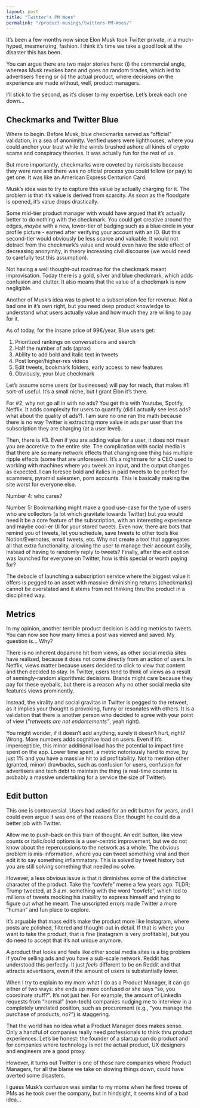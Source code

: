 ```yaml
---
layout: post
title: "Twitter's PM Woes"
permalink: "/product-musings/twitters-PM-Woes/"
---
```

It’s been a few months now since Elon Musk took Twitter private, in a much-hyped, mesmerizing, fashion. I think it’s time we take a good look at the disaster this has been. 

You can argue there are two major stories here: (i) the commercial angle, whereas Musk revokes bans and goes on random tirades, which led to advertisers fleeing or (ii) the actual product, where decisions on the experience are made without, well, product managers. 

I’ll stick to the second, as it’s closer to my expertise. Let’s break each one down…

## Checkmarks and Twitter Blue
Where to begin. Before Musk, blue checkmarks served as “official” validation, in a sea of anonimity. Verified users were lighthouses, where you could anchor your trust while the winds brushed ashore all kinds of crypto scams and conspiracy theories. It was actually fun for the rest of us. 

But more importantly, checkmarks were coveted by narcissists because they were rare and there was no oficial process you could follow (or pay) to get one. It was like an American Express Centurion Card. 

Musk’s idea was to try to capture this value by actually charging for it. The problem is that it’s value is derived from scarcity. As soon as the floodgate is opened, it’s value drops drastically. 

Some mid-tier product manager with would have argued that it’s actually better to do nothing with the checkmark. You could get creative around the edges, *maybe* with a new, lower-tier of badging such as a blue circle in your profile picture - earned after verifying your account with an ID. But this second-tier would obviously be less scarce and valuable. It would not detract from the checkmark’s value and would even have the side effect of decreasing anonymity, in theory increasing civil discourse (we would need to carefully test this assumption). 

Not having a well thought-out roadmap for the checkmark meant improvisation. Today there is a gold, silver and blue checkmark, which adds confusion and clutter. It also means that the value of a checkmark is now negligible. 

Another of Musk’s idea was to pivot to a subscription fee for revenue. Not a bad one in it’s own right, but you need deep product knowledge to understand what users actually value and how much they are willing to pay for it. 

As of today, for the insane price of 99€/year, Blue users get: 

1. Prioritized rankings on conversations and search
2. Half the number of ads (aprox)
3. Ability to add bold and italic text in tweets
4. Post longer/higher-res videos
5. Edit tweets, bookmark folders, early access to new features
6. Obviously, your blue checkmark

Let’s assume some users (or businesses) will pay for reach, that makes #1 sort-of useful. It’s a small niche, but I grant Elon it’s there.

For #2, why not go all in with no ads? You get this with Youtube, Spotify, Netflix. It adds complexity for users to quantify (did I actually see less ads? what about the quality of ads?). I am sure no one ran the math because there is no way Twitter is extracting more value in ads per user than the subscription they are charging (at a user level). 

Then, there is #3. Even if you are adding value for a user, it does not mean you are accretive to the entire site. The complication with social media is that there are so many network effects that changing one thing has multiple ripple effects (some that are unforeseen). It’s a nightmare for a CEO used to working with machines where you tweek an input, and the output changes as expected. I can foresee bold and italics in paid tweets to be perfect for scammers, pyramid salesmen, porn accounts. This is basically making the site worst for everyone else. 

Number 4: who cares? 

Number 5: Bookmarking might make a good use-case for the type of users who are collectors (a lot which gravitate towards Twitter) but you would need it be a core feature of the subscription, with an interesting experience and maybe cool-er UI for your stored tweets. Even now, there are bots that remind you of tweets, let you schedule, save tweets to other tools like Notion/Evernotes, email tweets, etc. Why not create a tool that aggregates all that extra functionality, allowing the user to manage their account easily, instead of having to randomly reply to tweets? Finally, after the edit option was launched for everyone on Twitter, how is this special or worth paying for? 

The debacle of launching a subscription service where the biggest value it offers is pegged to an asset with massive diminishing returns (checkmarks) cannot be overstated and it stems from not thinking thru the product in a disciplined way.

## Metrics

In my opinion, another terrible product decision is adding metrics to tweets. You can now see how many times a post was viewed and saved. My question is… Why?

There is no inherent dopamine hit from views, as other social media sites have realized, because it does not come directly from an action of users. In Netflix, views matter because users decided to click to view that content and then decided to stay. In Twitter, users tend to think of views as a result of semingly-random algorithmic decisions. Brands might care because they pay for these eyeballs, but there is a reason why no other social media site features views prominently. 

Instead, the virality and social gravitas in Twitter is pegged to the retweet, as it implies your thought is provoking, funny or resonates with others. It is a validation that there is another person who decided to agree with your point of view (”*retweets are not endorsements”*, yeah right).

You might wonder, if it doesn’t add anything, surely it doesn’t hurt, right? Wrong. More numbers adds cognitive load on users. Even if it’s imperceptible, this minor additional load has the potential to impact time spent on the app. Lower time spent, a metric notoriously hard to move, by just 1% and you have a massive hit to ad profitability. Not to mention other (granted, minor) drawbacks, such as confusion for users, confusion for advertisers and tech debt to maintain the thing (a real-time counter is probably a massive undertaking for a service the size of Twitter).

## Edit button

This one is controversial. Users had asked for an edit button for years, and I could even argue it was one of the reasons Elon thought he could do a better job with Twitter. 

Allow me to push-back on this train of thought. An edit button, like view counts or italic/bold options is a user-centric improvement, but we do not know about the repercussions to the network as a whole. The obvious problem is mis-information, where you can tweet something viral and then edit it to say something inflammatory. This is solved by tweet history but you are still solving something that needed no solve. 

However, a less obvious issue is that it diminishes some of the distinctive character of the product. Take the “covfefe” meme a few years ago. TLDR; Trump tweeted, at 3 a.m. something with the word “covfefe”, which led to millions of tweets mocking his inability to express himself and trying to figure out what he meant. The unscripted errors made Twitter a more “human” and fun place to explore. 

It’s arguable that mass edit’s make the product more like Instagram, where posts are polished, filtered and thought-out in detail. If that is where you want to take the product, that is fine (instagram is very profitable), but you do need to accept that it’s not unique anymore. 

A product that looks and feels like other social media sites is a big problem if you’re selling ads and you have a sub-scale network. Reddit has understood this perfectly. It just *feels* different to be on Reddit and that attracts advertisers, even if the amount of users is substantially lower.


When I try to explain to my mom what I do as a Product Manager, it can go either of two ways: she ends up more confused or she says “so, you coordinate stuff?”. It’s not just her. For example, the amount of LinkedIn requests from “normal” (non-tech) companies nudging me to interview in a completely unrelated position, such as procurement (e.g., “you manage the purchase of products, no?”) is staggering. 

That the world has no idea what a Product Manager does makes sense. Only a handful of companies really need professionals to think thru product experiences. Let’s be honest: the founder of a startup can do product and for companies where technology is not the actual product, UX designers and engineers are a good proxy. 

However, it turns out Twitter is one of those rare companies where Product Managers, for all the blame we take on slowing things down, could have averted some disasters. 

I guess Musk’s confusion was similar to my moms when he fired troves of PMs as he took over the company, but in hindsight, it seems kind of a bad idea…
